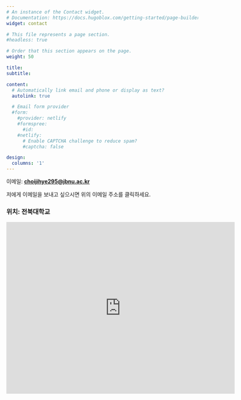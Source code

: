 ```yaml
---
# An instance of the Contact widget.
# Documentation: https://docs.hugoblox.com/getting-started/page-builder/
widget: contact

# This file represents a page section.
#headless: true

# Order that this section appears on the page.
weight: 50

title: 
subtitle:

content:
  # Automatically link email and phone or display as text?
  autolink: true

  # Email form provider
  #form:
    #provider: netlify
    #formspree:
      #id:
    #netlify:
      # Enable CAPTCHA challenge to reduce spam?
      #captcha: false

design:
  columns: '1'
---
```


<p>이메일: <strong><a href="mailto:choijihye295@jbnu.ac.kr">choijihye295@jbnu.ac.kr</a></strong></p>
<p>저에게 이메일을 보내고 싶으시면 위의 이메일 주소를 클릭하세요.</p>


<h3>위치: 전북대학교</h3>
<iframe src="https://www.google.com/maps/embed?pb=!1m18!1m12!1m3!1d3162.6514444077766!2d127.00353101509816!3d35.82508538060042!2m3!1f0!2f0!3f0!3m2!1i1024!2i768!4f13.1!3m3!1m2!1s0x357b0677a0a8c9d3%3A0x8d1c1bfa6b4f0f8!2z7J2Y7JaA7Iuc7KeA!5e0!3m2!1sko!2skr!4v1665541448607!5m2!1sko!2skr" width="600" height="450" style="border:0;" allowfullscreen="" loading="lazy"></iframe>